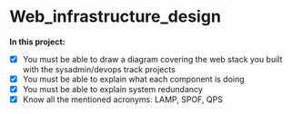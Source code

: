 # Web_infrastructure_design

**In this project:**

- [x] You must be able to draw a diagram covering the web stack you built with the sysadmin/devops track projects
- [x] You must be able to explain what each component is doing
- [x] You must be able to explain system redundancy
- [x] Know all the mentioned acronyms: LAMP, SPOF, QPS
